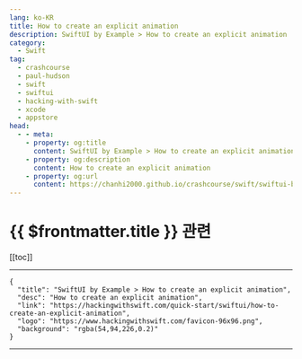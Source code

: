 ```yaml
---
lang: ko-KR
title: How to create an explicit animation
description: SwiftUI by Example > How to create an explicit animation
category:
  - Swift
tag: 
  - crashcourse
  - paul-hudson
  - swift
  - swiftui
  - hacking-with-swift
  - xcode
  - appstore
head:
  - - meta:
    - property: og:title
      content: SwiftUI by Example > How to create an explicit animation
    - property: og:description
      content: How to create an explicit animation
    - property: og:url
      content: https://chanhi2000.github.io/crashcourse/swift/swiftui-by-example/18-animation/how-to-create-an-explicit-animation.html
---
```


# {{ $frontmatter.title }} 관련

[[toc]]

---

```component VPCard
{
  "title": "SwiftUI by Example > How to create an explicit animation",
  "desc": "How to create an explicit animation",
  "link": "https://hackingwithswift.com/quick-start/swiftui/how-to-create-an-explicit-animation",
  "logo": "https://www.hackingwithswift.com/favicon-96x96.png",
  "background": "rgba(54,94,226,0.2)"
}
```

---

<TagLinks />